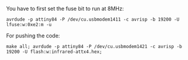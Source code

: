 You have to first set the fuse bit to run at 8MHz:
```
avrdude -p attiny84 -P /dev/cu.usbmodem1411 -c avrisp -b 19200 -U lfuse:w:0xe2:m -u
```

For pushing the code:
```
make all; avrdude -p attiny84 -P /dev/cu.usbmodem1421 -c avrisp -b 19200 -U flash:w:infrared-attx4.hex;
```